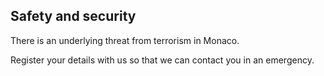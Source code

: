 ## Safety and security

There is an underlying threat from terrorism in Monaco.

Register your details with us so that we can contact you in an emergency.